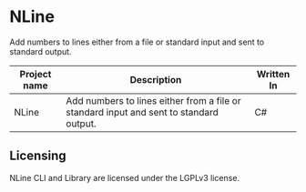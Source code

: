 # NLine
Add numbers to lines either from a file or standard input and sent to standard output.

| Project name | Description | Written  In |
|-|-|-|
| NLine | Add numbers to lines either from a file or standard input and sent to standard output. | C# |


## Licensing
NLine CLI and Library are licensed under the LGPLv3 license.

